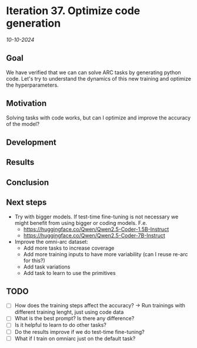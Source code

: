 # Iteration 37. Optimize code generation

_10-10-2024_

## Goal

We have verified that we can can solve ARC tasks by generating python code. Let's try to understand the
dynamics of this new training and optimize the hyperparameters.

## Motivation

Solving tasks with code works, but can I optimize and improve the accuracy of the model?

## Development

## Results

## Conclusion

## Next steps

- Try with bigger models. If test-time fine-tuning is not necessary we might benefit from using bigger or coding models. F.e.
  - https://huggingface.co/Qwen/Qwen2.5-Coder-1.5B-Instruct
  - https://huggingface.co/Qwen/Qwen2.5-Coder-7B-Instruct
- Improve the omni-arc dataset:
  - Add more tasks to increase coverage
  - Add more training inputs to have more variability (can I reuse re-arc for this?)
  - Add task variations
  - Add task to learn to use the primitives

## TODO

- [ ] How does the training steps affect the accuracy? -> Run trainings with different training lenght, just using code data
- [ ] What is the best prompt? Is there any difference?
- [ ] Is it helpful to learn to do other tasks?
- [ ] Do the results improve if we do test-time fine-tuning?
- [ ] What if I train on omniarc just on the default task?
